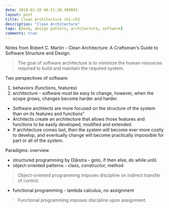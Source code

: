 ```yaml
---
date: 2018-02-20 00:51:38.489993
layout: post
title: Clean Architecture ch1-ch3
description: "Clean Architecture"
tags: [book, design pattern, architecture, software]
comments: true
---
```

Notes from Robert C. Martin - Clean Architecture: A Craftsman's Guide to Software Structure and Design. 

> The goal of software architecture is to minimize the human resources required to build and maintain the required system.

Two perspectives of software:

  1. behaviors (functions, features)
  2. architecture - software must be easy to change, however, when the scope grows, changes become harder and harder.


* Software architects are more focused on the structure of the system than on its features and functions”
* Architects create an architecture that allows those features and functions to be easily developed, modified and extended.
* If architecture comes last, then the system will become ever more costly to develop, and eventually change will become practically impossible for part or all of the system.

Paradigms: overview

  * structured programming by Dijkstra - goto, if then else, do while until.
  * object-oriented patterns - class, constructor, method


> Object-oriented programming imposes discipline on indirect transfer of control.


  * functional programming - lambda calculus, no assignment 


> Functional programming imposes discipline upon assignment.
